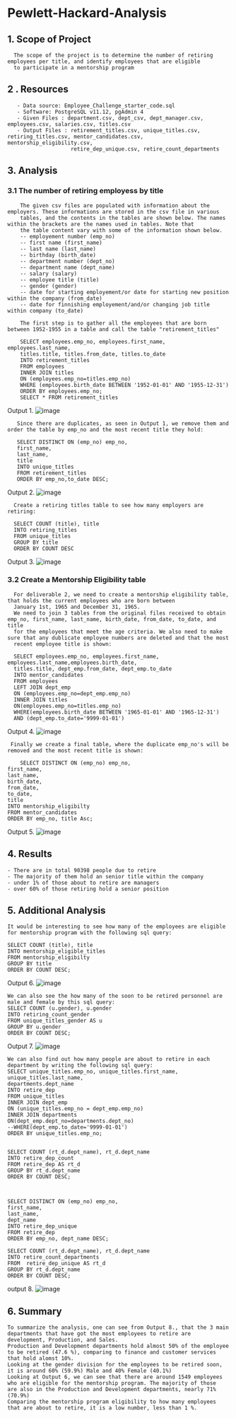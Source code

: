 # Pewlett-Hackard-Analysis

## 1. Scope of Project
      The scope of the project is to determine the number of retiring employees per title, and identify employees that are eligible
      to participate in a mentorship program
      
## 2 . Resources
       - Data source: Employee_Challenge_starter_code.sql
       - Software: PostgreSQL v11.12, pgAdmin 4
       - Given Files : department.csv, dept_csv, dept_manager.csv, employees.csv, salaries.csv, titles.csv
       - Output Files : retirement_titles.csv, unique_titles.csv, retiring_titles.csv, mentor_candidates.csv, mentorship_eligibility.csv,
                        retire_dep_unique.csv, retire_count_departments   
       
## 3. Analysis
### 3.1 The number of retiring employess by title
        The given csv files are populated with information about the employers. These informations are stored in the csv file in various
        tables, and the contents in the tables are shown below. The names within the brackets are the names used in tables. Note that
        the table content vary with some of the information shown below.
        -- employement number (emp_no)
        -- first name (first_name)
        -- last name (last_name)
        -- birthday (birth_date)
        -- department number (dept_no)
        -- department name (dept_name)
        -- salary (salary)
        -- employee title (title)
        -- gender (gender)
        -- date for starting employement/or date for starting new position within the company (from_date)
        -- date for finnishing employement/and/or changing job title within company (to_date)
        
        The first step is to gather all the employees that are born between 1952-1955 in a table and call the table "retirement_titles"
        
        SELECT employees.emp_no, employees.first_name, employees.last_name,
        titles.title, titles.from_date, titles.to_date
        INTO retirement_titles
        FROM employees
        INNER JOIN titles
        ON (employees.emp_no=titles.emp_no)
        WHERE (employees.birth_date BETWEEN '1952-01-01' AND '1955-12-31')
        ORDER BY employees.emp_no;
        SELECT * FROM retirement_titles
 
 Output 1. 
 ![image](https://user-images.githubusercontent.com/85843030/128634656-ce7f75f5-87c7-406b-84dd-18611eada623.png)

        
       Since there are duplicates, as seen in Output 1, we remove them and order the table by emp_no and the most recent title they hold:
       
       SELECT DISTINCT ON (emp_no) emp_no,
       first_name,
       last_name,
       title
       INTO unique_titles
       FROM retirement_titles
       ORDER BY emp_no,to_date DESC;
        
Output 2.
![image](https://user-images.githubusercontent.com/85843030/128635591-8bdd5660-ba82-46c0-a6db-0f4c3fa5afe6.png)


      Create a retiring titles table to see how many employers are retiring:
      
      SELECT COUNT (title), title
      INTO retiring_titles
      FROM unique_titles
      GROUP BY title 
      ORDER BY COUNT DESC
      
Output 3.
![image](https://user-images.githubusercontent.com/85843030/128635818-74821d31-8dcd-4953-a4cb-50beb774e458.png)

### 3.2 Create a Mentorship Eligibility table
      For deliverable 2, we need to create a mentorship eligibility table, that holds the current employees who are born between
      January 1st, 1965 and December 31, 1965.
      We need to join 3 tables from the original files received to obtain emp_no, first_name, last_name, birth_date, from_date, to_date, and title
      for the employees that meet the age criteria. We also need to make sure that any dublicate employee numbers are deleted and that the most
      recent employee title is shown:
      
      SELECT employees.emp_no, employees.first_name, employees.last_name,employees.birth_date,
      titles.title, dept_emp.from_date, dept_emp.to_date
      INTO mentor_candidates   
      FROM employees
      LEFT JOIN dept_emp
      ON (employees.emp_no=dept_emp.emp_no)
      INNER JOIN titles
      ON(employees.emp_no=titles.emp_no)
      WHERE(employees.birth_date BETWEEN '1965-01-01' AND '1965-12-31')
      AND (dept_emp.to_date='9999-01-01')
      
      
Output 4.
![image](https://user-images.githubusercontent.com/85843030/128636630-d49d7b04-0caa-404e-bce6-78aceb9d57f2.png)

      
     Finally we create a final table, where the duplicate emp_no's will be removed and the most recent title is shown:
     
     	SELECT DISTINCT ON (emp_no) emp_no,
	first_name,
	last_name,
	birth_date,
	from_date,
	to_date,
	title
	INTO mentorship_eligibilty
	FROM mentor_candidates
	ORDER BY emp_no, title Asc;
     
     
Output 5. 
![image](https://user-images.githubusercontent.com/85843030/128636751-e1f62178-c18b-4f79-b2a6-1720e61159e1.png)


## 4. Results
	- There are in total 90398 people due to retire
	- The majority of them hold an senior title within the company
	- under 1% of those about to retire are managers
	- over 60% of those retiring hold a senior position

## 5. Additional Analysis
	It would be interesting to see how many of the employees are eligible for mentorship program with the following sql query:
	
	SELECT COUNT (title), title
	INTO mentorship_eligible_titles
	FROM mentorship_eligibilty
	GROUP BY title 
	ORDER BY COUNT DESC;


Output 6.
![image](https://user-images.githubusercontent.com/85843030/128640005-1e260751-1af2-4e91-b365-4c1eb91566bd.png)


	We can also see the how many of the soon to be retired personnel are male and female by this sql query:
	SELECT COUNT (u.gender), u.gender
	INTO retiring_count_gender
	FROM unique_titles_gender AS u
	GROUP BY u.gender 
	ORDER BY COUNT DESC;
	
Output 7.
![image](https://user-images.githubusercontent.com/85843030/128640652-574cc594-2290-4bf6-af27-3846f820d9ad.png)

	We can also find out how many people are about to retire in each department by writing the following sql query:
	SELECT unique_titles.emp_no, unique_titles.first_name, unique_titles.last_name,
	departments.dept_name
	INTO retire_dep
	FROM unique_titles
	INNER JOIN dept_emp
	ON (unique_titles.emp_no = dept_emp.emp_no)
	INNER JOIN departments
	ON(dept_emp.dept_no=departments.dept_no)
	--WHERE(dept_emp.to_date='9999-01-01')
	ORDER BY unique_titles.emp_no;


	SELECT COUNT (rt_d.dept_name), rt_d.dept_name
	INTO retire_dep_count
	FROM retire_dep AS rt_d
	GROUP BY rt_d.dept_name 
	ORDER BY COUNT DESC;



	SELECT DISTINCT ON (emp_no) emp_no,
	first_name,
	last_name,
	dept_name
	INTO retire_dep_unique
	FROM retire_dep 
	ORDER BY emp_no, dept_name DESC;

	SELECT COUNT (rt_d.dept_name), rt_d.dept_name
	INTO retire_count_departments
	FROM  retire_dep_unique AS rt_d
	GROUP BY rt_d.dept_name 
	ORDER BY COUNT DESC;

output 8.
![image](https://user-images.githubusercontent.com/85843030/128644304-74d68a03-104d-4250-96a1-7f22d6363a41.png)


## 6. Summary
	To summarize the analysis, one can see from Output 8., that the 3 main departments that have got the most employees to retire are
	development, Production, and Sales.
	Production and Development departments hold almost 50% of the employee to be retired (47.6 %), comparing to finance and customer services
	that hold alomst 10%.
	Looking at the gender division for the employees to be retired soon, it is around 60% (59.9%) Male and 40% Female (40.1%) 
	Looking at Output 6, we can see that there are around 1549 employees who are eligible for the mentorship program. The majority of those
	are also in the Production and Development departments, nearly 71% (70.9%)
	Comparing the mentorship program eligibility to how many employees that are about to retire, it is a low number, less than 1 %.

	

